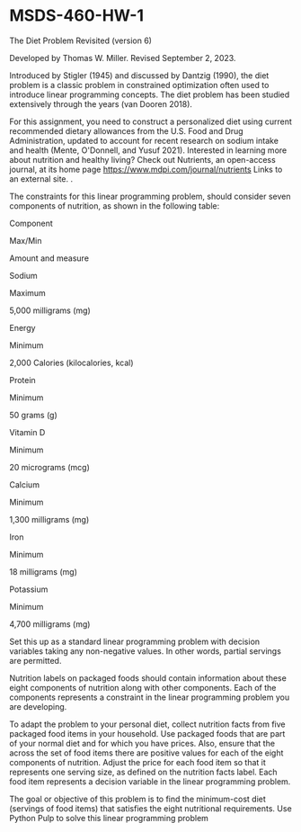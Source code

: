 # MSDS-460-HW-1
The Diet Problem Revisited (version 6)

Developed by Thomas W. Miller. Revised September 2, 2023.

Introduced by Stigler (1945) and discussed by Dantzig (1990), the diet problem is a classic problem in constrained optimization often used to introduce linear programming concepts. The diet problem has been studied extensively through the years (van Dooren 2018).

For this assignment, you need to construct a personalized diet using current recommended dietary allowances from the U.S. Food and Drug Administration, updated to account for recent research on sodium intake and health (Mente, O'Donnell, and Yusuf 2021). Interested in learning more about nutrition and healthy living? Check out Nutrients, an open-access journal, at its home page https://www.mdpi.com/journal/nutrients Links to an external site. .

The constraints for this linear programming problem, should consider seven components of nutrition, as shown in the following table:

Component

Max/Min

Amount and measure

Sodium

Maximum

5,000 milligrams (mg)

Energy

Minimum

2,000 Calories (kilocalories, kcal)

Protein

Minimum

50 grams (g)

Vitamin D

Minimum

20 micrograms (mcg)

Calcium

Minimum

1,300 milligrams (mg)

Iron

Minimum

18 milligrams (mg)

Potassium

Minimum

4,700 milligrams (mg)

Set this up as a standard linear programming problem with decision variables taking any non-negative values. In other words, partial servings are permitted.  

Nutrition labels on packaged foods should contain information about these eight components of nutrition along with other components. Each of the components represents a constraint in the linear programming problem you are developing.

To adapt the problem to your personal diet, collect nutrition facts from five packaged food items in your household. Use packaged foods that are part of your normal diet and for which you have prices. Also, ensure that the across the set of food items there are positive values for each of the eight components of nutrition. Adjust the price for each food item so that it represents one serving size, as defined on the nutrition facts label. Each food item represents a decision variable in the linear programming problem.

The goal or objective of this problem is to find the minimum-cost diet (servings of food items) that satisfies the eight nutritional requirements. Use Python Pulp to solve this linear programming problem
